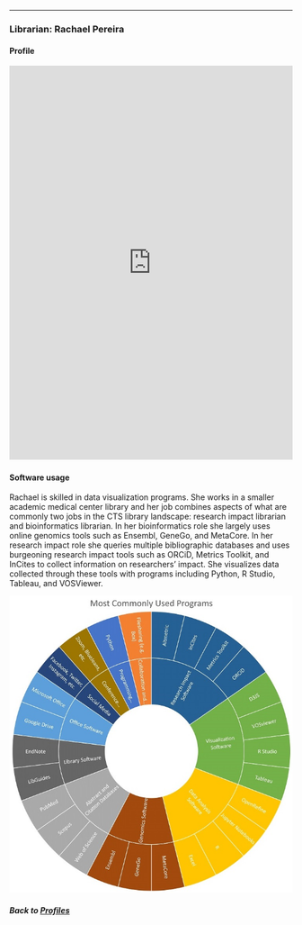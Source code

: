 ---
### Librarian: Rachael Pereira
#### Profile

<embed src="https://docs.google.com/viewer?url=https://github.com/data2health/CTS-Personas/raw/master/docs/assets/Librarian_PersonaProfile.pdf&embedded=true" style="width:100%; height:700px;" frameborder="0" />
<br>

#### Software usage

Rachael is skilled in data visualization programs. She works in a smaller academic medical center library and her job combines aspects of what are commonly two jobs in the CTS library landscape: research impact librarian and bioinformatics librarian. In her bioinformatics role she largely uses online genomics tools such as Ensembl, GeneGo, and MetaCore. In her research impact role she queries multiple bibliographic databases and uses burgeoning research impact tools such as ORCiD, Metrics Toolkit, and InCites to collect information on researchers’ impact. She visualizes data collected through these tools with programs including Python, R Studio, Tableau, and VOSViewer.

![](../../images/Librarian_SC.jpg)

##### Back to [Profiles](index.md)
